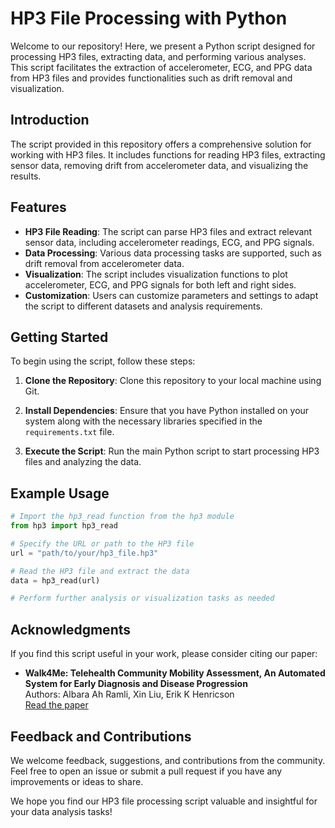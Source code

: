 # HP3 File Processing with Python

Welcome to our repository! Here, we present a Python script designed for processing HP3 files, extracting data, and performing various analyses. This script facilitates the extraction of accelerometer, ECG, and PPG data from HP3 files and provides functionalities such as drift removal and visualization.

## Introduction

The script provided in this repository offers a comprehensive solution for working with HP3 files. It includes functions for reading HP3 files, extracting sensor data, removing drift from accelerometer data, and visualizing the results.

## Features

- **HP3 File Reading**: The script can parse HP3 files and extract relevant sensor data, including accelerometer readings, ECG, and PPG signals.
- **Data Processing**: Various data processing tasks are supported, such as drift removal from accelerometer data.
- **Visualization**: The script includes visualization functions to plot accelerometer, ECG, and PPG signals for both left and right sides.
- **Customization**: Users can customize parameters and settings to adapt the script to different datasets and analysis requirements.

## Getting Started

To begin using the script, follow these steps:

1. **Clone the Repository**: Clone this repository to your local machine using Git.

2. **Install Dependencies**: Ensure that you have Python installed on your system along with the necessary libraries specified in the `requirements.txt` file.

3. **Execute the Script**: Run the main Python script to start processing HP3 files and analyzing the data.

## Example Usage

```python
# Import the hp3_read function from the hp3 module
from hp3 import hp3_read

# Specify the URL or path to the HP3 file
url = "path/to/your/hp3_file.hp3"

# Read the HP3 file and extract the data
data = hp3_read(url)

# Perform further analysis or visualization tasks as needed
```

## Acknowledgments

If you find this script useful in your work, please consider citing our paper:

- **Walk4Me: Telehealth Community Mobility Assessment, An Automated System for Early Diagnosis and Disease Progression**  
  Authors: Albara Ah Ramli, Xin Liu, Erik K Henricson  
  [Read the paper](https://arxiv.org/abs/2305.05543)

## Feedback and Contributions

We welcome feedback, suggestions, and contributions from the community. Feel free to open an issue or submit a pull request if you have any improvements or ideas to share.

We hope you find our HP3 file processing script valuable and insightful for your data analysis tasks!
